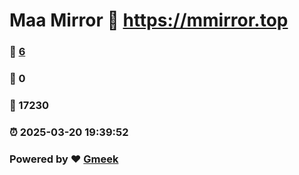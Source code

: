 # Maa Mirror :link: https://mmirror.top 
### :page_facing_up: [6](https://mmirror.top/tag.html) 
### :speech_balloon: 0 
### :hibiscus: 17230 
### :alarm_clock: 2025-03-20 19:39:52 
### Powered by :heart: [Gmeek](https://github.com/Meekdai/Gmeek)
